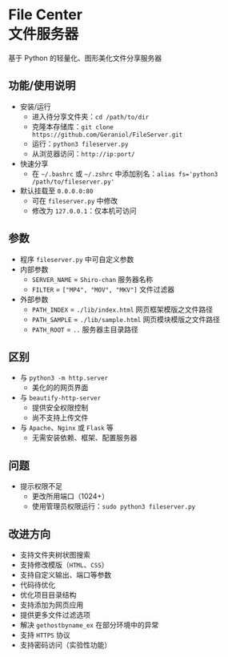 # File Center <br /> 文件服务器  
基于 Python 的轻量化、图形美化文件分享服务器  

## **功能/使用说明**  
- 安装/运行  
  - 进入待分享文件夹：`cd /path/to/dir`  
  - 克隆本存储库：`git clone https://github.com/Geraniol/FileServer.git`  
  - 运行：`python3 fileserver.py`  
  - 从浏览器访问：`http://ip:port/`  
- 快速分享  
  - 在 `~/.bashrc` 或 `~/.zshrc` 中添加别名：`alias fs='python3 /path/to/fileserver.py'`  
- 默认挂载至 `0.0.0.0:80`  
  - 可在 `fileserver.py` 中修改  
  - 修改为 `127.0.0.1`：仅本机可访问  

## **参数**  
- 程序 `fileserver.py` 中可自定义参数  
- 内部参数  
  - `SERVER_NAME` = `Shiro-chan` 服务器名称  
  - `FILTER` = `["MP4", "MOV", "MKV"]` 文件过滤器  
- 外部参数  
  - `PATH_INDEX` = `./lib/index.html` 网页框架模版之文件路径  
  - `PATH_SAMPLE` = `./lib/sample.html` 网页模块模版之文件路径  
  - `PATH_ROOT` = `..` 服务器主目录路径  

## **区别**  
- 与 `python3 -m http.server`  
  - 美化的的网页界面  
- 与 `beautify-http-server`  
  - 提供安全权限控制  
  - 尚不支持上传文件  
- 与 `Apache`、`Nginx` 或 `Flask` 等  
  - 无需安装依赖、框架、配置服务器  

## **问题**  
- 提示权限不足  
  - 更改所用端口（1024+）  
  - 使用管理员权限运行：`sudo python3 fileserver.py`  

## **改进方向**  
- 支持文件夹树状图搜索  
- 支持修改模版（`HTML`、`CSS`）  
- 支持自定义输出、端口等参数  
- 代码待优化  
- 优化项目目录结构  
- 支持添加为网页应用  
- 提供更多文件过滤选项  
- 解决 `gethostbyname_ex` 在部分环境中的异常  
- 支持 `HTTPS` 协议  
- 支持密码访问（实验性功能）  